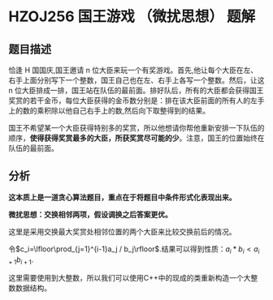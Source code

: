 # HZOJ256 国王游戏 （微扰思想） 题解

## 题目描述

 恰逢 H 国国庆,国王邀请 n 位大臣来玩一个有奖游戏。首先,他让每个大臣在左、右手上面分别写下一个整数，国王自己也在左、右手上各写一个整数。然后，让这 n 位大臣排成一排，国王站在队伍的最前面。排好队后，所有的大臣都会获得国王奖赏的若干金币，每位大臣获得的金币数分别是：排在该大臣前面的所有人的左手上的数的乘积除以他自己右手上的数,然后向下取整得到的结果。

 国王不希望某一个大臣获得特别多的奖赏，所以他想请你帮他重新安排一下队伍的顺序，**使得获得奖赏最多的大臣，所获奖赏尽可能的少**。注意，国王的位置始终在队伍的最前面。



## 分析

**这本质上是一道贪心算法题目，重点在于将题目中条件形式化表现出来。**

**微扰思想：交换相邻两项，假设调换之后答案更优。**

这里是采用交换最大奖赏处相邻位置的两个大臣来比较交换前后的情况。

令$c_i=\lfloor\prod_{j=1}^{i-1}a_j / b_j\rfloor$.结果可以得到性质：$a_i*b_i<a_{i+1}b_{i+1}$.

这里需要使用到大整数，所以我们可以使用C++中的现成的类重新构造一个大整数数据结构。

